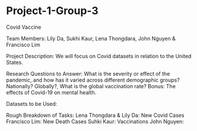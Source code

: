 # Project-1-Group-3
Covid Vaccine

Team Members: Lily Da, Sukhi Kaur, Lena Thongdara, John Nguyen & Francisco Lim

Project Description: We will focus on Covid datasets in relation to the United States. 

Research Questions to Answer: What is the severity or effect of the pandemic, and how has it varied across different demographic groups? Nationally? Globally?, What is the global vaccination rate? Bonus: The effects of Covid-19 on mental health.


Datasets to be Used:


Rough Breakdown of Tasks:
Lena Thongdara & Lily Da: New Covid Cases
Francisco Lim: New Death Cases
Suhki Kaur: Vaccinations
John Nguyen:
